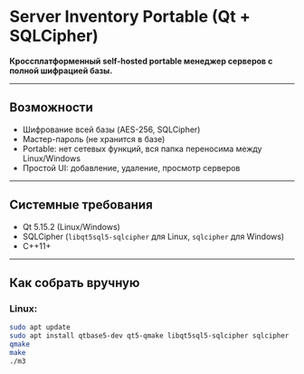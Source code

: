# Server Inventory Portable (Qt + SQLCipher)

**Кроссплатформенный self-hosted portable менеджер серверов с полной шифрацией базы.**

---

## Возможности
- Шифрование всей базы (AES-256, SQLCipher)
- Мастер-пароль (не хранится в базе)
- Portable: нет сетевых функций, вся папка переносима между Linux/Windows
- Простой UI: добавление, удаление, просмотр серверов

---

## Системные требования
- Qt 5.15.2 (Linux/Windows)
- SQLCipher (`libqt5sql5-sqlcipher` для Linux, `sqlcipher` для Windows)
- C++11+

---

## Как собрать вручную

### **Linux:**
```bash
sudo apt update
sudo apt install qtbase5-dev qt5-qmake libqt5sql5-sqlcipher sqlcipher
qmake
make
./m3
